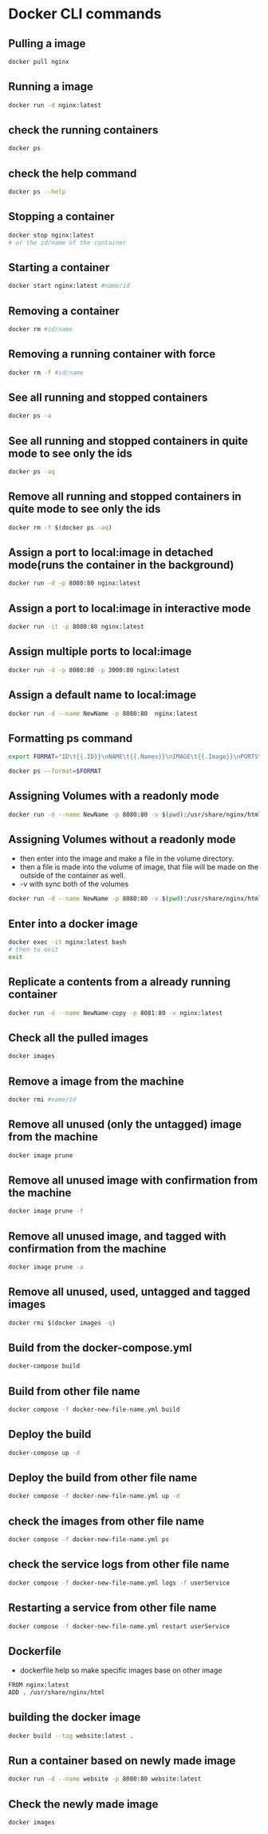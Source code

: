 # Docker CLI commands

## Pulling a image

```bash
docker pull nginx
```

## Running a image

```bash
docker run -d nginx:latest
```

## check the running containers

```bash
docker ps
```

## check the help command

```bash
docker ps --help
```

## Stopping a container

```bash
docker stop nginx:latest
# or the id/name of the container
```

## Starting a container

```bash
docker start nginx:latest #name/id
```

## Removing a container

```bash
docker rm #id/name
```

## Removing a running container with force

```bash
docker rm -f #id/name
```

## See all running and stopped containers

```bash
docker ps -a
```

## See all running and stopped containers in quite mode to see only the ids

```bash
docker ps -aq
```

## Remove all running and stopped containers in quite mode to see only the ids

```bash
docker rm -f $(docker ps -aq)
```

## Assign a port to local:image in detached mode(runs the container in the background)

```bash
docker run -d -p 8080:80 nginx:latest
```

## Assign a port to local:image in interactive mode

```bash
docker run -it -p 8080:80 nginx:latest
```

## Assign multiple ports to local:image

```bash
docker run -d -p 8080:80 -p 3000:80 nginx:latest
```

## Assign a default name to local:image

```bash
docker run -d --name NewName -p 8080:80  nginx:latest
```

## Formatting ps command

```bash
export FORMAT="ID\t{{.ID}}\nNAME\t{{.Names}}\nIMAGE\t{{.Image}}\nPORTS\t{{.Ports}}\nCOMMAND\t{{.Command}}\nCREATED\t{{.CreatedAt}}\nSTATUS\t{{.Status}}\n"

docker ps --format=$FORMAT
```

## Assigning Volumes with a readonly mode

```bash
docker run -d --name NewName -p 8080:80 -v $(pwd):/usr/share/nginx/html:ro  nginx:latest
```

## Assigning Volumes without a readonly mode

- then enter into the image and make a file in the volume directory.
- then a file is made into the volume of image, that file will be made on the outside of the container as well.
- -v with sync both of the volumes

```bash
docker run -d --name NewName -p 8080:80 -v $(pwd):/usr/share/nginx/html  nginx:latest
```

## Enter into a docker image

```bash
docker exec -it nginx:latest bash
# then to exit
exit
```

## Replicate a contents from a already running container

```bash
docker run -d --name NewName-copy -p 8081:80 -v nginx:latest
```

## Check all the pulled images

```bash
docker images
```

## Remove a image from the machine

```bash
docker rmi #name/id
```

## Remove all unused (only the untagged) image from the machine

```bash
docker image prune
```

## Remove all unused image with confirmation from the machine

```bash
docker image prune -f
```

## Remove all unused image, and tagged with confirmation from the machine

```bash
docker image prune -a
```

## Remove all unused, used, untagged and tagged images

```bash
docker rmi $(docker images -q)
```

## Build from the docker-compose.yml

```bash
docker-compose build
```

## Build from other file name

```bash
docker compose -f docker-new-file-name.yml build
```

## Deploy the build

```bash
docker-compose up -d
```

## Deploy the build from other file name

```bash
docker compose -f docker-new-file-name.yml up -d
```

## check the images from other file name

```bash
docker compose -f docker-new-file-name.yml ps
```

## check the service logs from other file name

```bash
docker compose -f docker-new-file-name.yml logs -f userService
```

## Restarting a service from other file name

```bash
docker compose -f docker-new-file-name.yml restart userService
```

## Dockerfile

- dockerfile help so make specific images base on other image

```bash
FROM nginx:latest
ADD . /usr/share/nginx/html
```

## building the docker image

```bash
docker build --tag website:latest .
```

## Run a container based on newly made image

```bash
docker run -d --name website -p 8080:80 website:latest
```

## Check the newly made image

```bash
docker images
```
